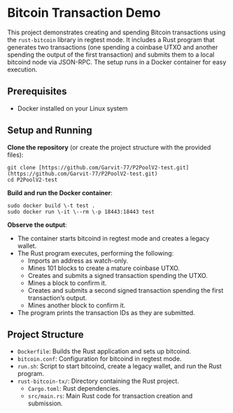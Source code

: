 
# **Bitcoin Transaction Demo**

This project demonstrates creating and spending Bitcoin transactions using the `rust-bitcoin` library in regtest mode. It includes a Rust program that generates two transactions (one spending a coinbase UTXO and another spending the output of the first transaction) and submits them to a local bitcoind node via JSON-RPC. The setup runs in a Docker container for easy execution.

## **Prerequisites**

* Docker installed on your Linux system

## **Setup and Running**

**Clone the repository** (or create the project structure with the provided files):
  
	git clone [https://github.com/Garvit-77/P2PoolV2-test.git](https://github.com/Garvit-77/P2PoolV2-test.git)  
	cd P2PoolV2-test

**Build and run the Docker container**:

	sudo docker build \-t test .  
	sudo docker run \-it \--rm \-p 18443:18443 test

**Observe the output**:

   * The container starts bitcoind in regtest mode and creates a legacy wallet.  
   * The Rust program executes, performing the following:  
     * Imports an address as watch-only.  
     * Mines 101 blocks to create a mature coinbase UTXO.  
     * Creates and submits a signed transaction spending the UTXO.  
     * Mines a block to confirm it.  
     * Creates and submits a second signed transaction spending the first transaction’s output.  
     * Mines another block to confirm it.  
   * The program prints the transaction IDs as they are submitted.

## **Project Structure**

* `Dockerfile`: Builds the Rust application and sets up bitcoind.  
* `bitcoin.conf`: Configuration for bitcoind in regtest mode.  
* `run.sh`: Script to start bitcoind, create a legacy wallet, and run the Rust program.  
* `rust-bitcoin-tx/`: Directory containing the Rust project.  
  * `Cargo.toml`: Rust dependencies.  
  * `src/main.rs`: Main Rust code for transaction creation and submission.

